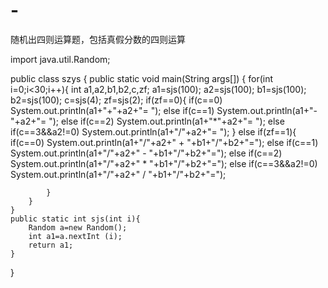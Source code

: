 # -
随机出四则运算题，包括真假分数的四则运算


import java.util.Random;

public class szys
{
	public static void main(String args[])
	{
		for(int i=0;i<30;i++){
			int a1,a2,b1,b2,c,zf;
			a1=sjs(100);
			a2=sjs(100);
			b1=sjs(100);
			b2=sjs(100);
			c=sjs(4);
			zf=sjs(2);
			if(zf==0){
				if(c==0)
					System.out.println(a1+"+"+a2+"=  ");
				else if(c==1)
					System.out.println(a1+"-"+a2+"=  ");
				else if(c==2)
					System.out.println(a1+"*"+a2+"=  ");
				else if(c==3&&a2!=0)
					System.out.println(a1+"/"+a2+"=  ");
			}
			else if(zf==1){
				if(c==0)
					System.out.println(a1+"/"+a2+"   +  "+b1+"/"+b2+"=");
				else if(c==1)
					System.out.println(a1+"/"+a2+"   -  "+b1+"/"+b2+"=");
				else if(c==2)
					System.out.println(a1+"/"+a2+"   *  "+b1+"/"+b2+"=");
				else if(c==3&&a2!=0)
					System.out.println(a1+"/"+a2+"   /  "+b1+"/"+b2+"=");
				
			}
		}
	}
	public static int sjs(int i){
		Random a=new Random();
		int a1=a.nextInt (i);
		return a1;
	}
}
